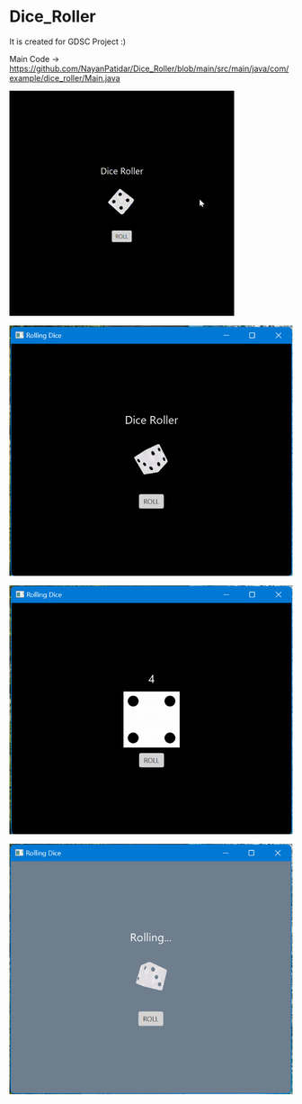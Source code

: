 # Dice_Roller

It is created for GDSC Project :)

Main Code -> https://github.com/NayanPatidar/Dice_Roller/blob/main/src/main/java/com/example/dice_roller/Main.java

![GIF](https://github.com/NayanPatidar/Dice_Roller/blob/main/Resources/Video.gif)

![GitHub Logo](https://github.com/NayanPatidar/Dice_Roller/blob/main/Resources/One.png)

![GitHub Logo](https://github.com/NayanPatidar/Dice_Roller/blob/main/Resources/Two.png)

![GitHub Logo](https://github.com/NayanPatidar/Dice_Roller/blob/main/Resources/Three.png)

